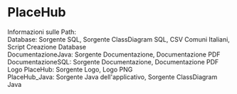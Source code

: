 # PlaceHub

Informazioni sulle Path:  
Database: Sorgente SQL, Sorgente ClassDiagram SQL, CSV Comuni Italiani, Script Creazione Database  
DocumentazioneJava: Sorgente Documentazione, Documentazione PDF  
DocumentazioneSQL: Sorgente Documentazione, Documentazione PDF  
Logo PlaceHub: Sorgente Logo, Logo PNG  
PlaceHub_Java: Sorgente Java dell'applicativo, Sorgente ClassDiagram Java